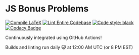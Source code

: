 # JS Bonus Problems
[![Compile LaTeX](https://github.com/RajeevAtla/JS-Bonus-Problems/actions/workflows/build.yml/badge.svg)](https://github.com/RajeevAtla/JS-Bonus-Problems/actions/workflows/build.yml)
[![Lint Entire Codebase](https://github.com/RajeevAtla/JS-Bonus-Problems/actions/workflows/linter.yml/badge.svg)](https://github.com/RajeevAtla/JS-Bonus-Problems/actions/workflows/linter.yml)
[![Code style: black](https://img.shields.io/badge/code%20style-black-000000.svg)](https://github.com/psf/black)
[![Codacy Badge](https://app.codacy.com/project/badge/Grade/6de6d631f6894f08b3aa5add4ca4e144)](https://www.codacy.com/gh/RajeevAtla/JS-Bonus-Problems/dashboard?utm_source=github.com&amp;utm_medium=referral&amp;utm_content=RajeevAtla/JS-Bonus-Problems&amp;utm_campaign=Badge_Grade)

Continuously integrated using GitHub Actions!

Builds and linting run daily 😺 at 12:00 AM UTC (or 8 PM EST)
